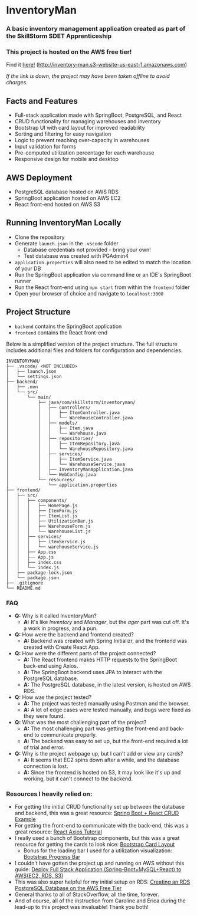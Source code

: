 # InventoryMan

### A basic inventory management application created as part of the SkillStorm SDET Apprenticeship

### This project is hosted on the AWS free tier! 
Find it [here!](http://inventory-man.s3-website-us-east-1.amazonaws.com) (http://inventory-man.s3-website-us-east-1.amazonaws.com)

*If the link is down, the project may have been taken offline to avoid charges.*

## Facts and Features
 - Full-stack application made with SpringBoot, PostgreSQL, and React
 - CRUD functionality for managing warehouses and inventory
 - Bootstrap UI with card layout for improved readability
 - Sorting and filtering for easy navigation
 - Logic to prevent reaching over-capacity in warehouses
 - Input validation for forms
 - Pre-computed utilization percentage for each warehouse
 - Responsive design for mobile and desktop

## AWS Deployment
 - PostgreSQL database hosted on AWS RDS
 - SpringBoot application hosted on AWS EC2
 - React front-end hosted on AWS S3

## Running InventoryMan Locally
 - Clone the repository
 - Generate `launch.json` in the `.vscode` folder
   - Database credentials not provided - bring your own!
   - Test database was created with PGAdmin4
 - `application.properties` will also need to be edited to match the location of your DB
 - Run the SpringBoot application via command line or an IDE's SpringBoot runner
 - Run the React front-end using `npm start` from within the `frontend` folder
 - Open your browser of choice and navigate to `localhost:3000`

## Project Structure
 - `backend` contains the SpringBoot application
 - `frontend` contains the React front-end

Below is a simplified version of the project structure. The full structure includes additional files and folders for configuration and dependencies.
```
INVENTORYMAN/
├── .vscode/ <NOT INCLUDED>
│   ├── launch.json
│   └── settings.json
├── backend/
│   ├── .mvn
│   └── src/
│       └── main/
│           ├── java/com/skillstorm/inventoryman/
│           │   ├── controllers/
│           │   │   ├── ItemController.java
│           │   │   └── WarehouseController.java
│           │   ├── models/
│           │   │   ├── Item.java
│           │   │   └── Warehouse.java
│           │   ├── repositories/
│           │   │   ├── ItemRepository.java
│           │   │   └── WarehouseRepository.java
│           │   ├── services/
│           │   │   ├── ItemService.java
│           │   │   └── WarehouseService.java
│           │   ├── InventoryManApplication.java
│           │   └── WebConfig.java
│           └── resources/
│               └── application.properties
├── frontend/
│   ├── src/
│   │   ├── components/
│   │   │   ├── HomePage.js
│   │   │   ├── ItemForm.js
│   │   │   ├── ItemList.js
│   │   │   ├── UtilizationBar.js
│   │   │   ├── WarehouseForm.js
│   │   │   └── WarehouseList.js
│   │   ├── services/
│   │   │   ├── itemService.js
│   │   │   └── warehouseService.js
│   │   ├── App.css
│   │   ├── App.js
│   │   ├── index.css
│   │   └── index.js
│   ├── package-lock.json
│   └── package.json
├── .gitignore
└── README.md
```

### FAQ
 - **Q:** Why is it called InventoryMan?
   - **A:** It's like *Inventory* and *Manager*, but the *ager* part was cut off. It's a work in progress, and a pun.
 - **Q:** How were the backend and frontend created?
   - **A:** Backend was created with Spring Initializr, and the frontend was created with Create React App.
 - **Q:** How were the different parts of the project connected?
   - **A:** The React frontend makes HTTP requests to the SpringBoot back-end using Axios.
   - **A:** The SpringBoot backend uses JPA to interact with the PostgreSQL database.
   - **A:** The PostgreSQL database, in the latest version, is hosted on AWS RDS.
 - **Q:** How was the project tested?
   - **A:** The project was tested manually using Postman and the browser.
   - **A:** A lot of edge cases were tested manually, and bugs were fixed as they were found.
 - **Q:** What was the most challenging part of the project?
   - **A:** The most challenging part was getting the front-end and back-end to communicate properly.
   - **A:** The backend was easy to set up, but the front-end required a lot of trial and error.
 - **Q:** Why is the project webpage up, but I can't add or view any cards?
   - **A:** It seems that EC2 spins down after a while, and the database connection is lost.
   - **A:** Since the frontend is hosted on S3, it may look like it's up and working, but it can't connect to the backend.

### Resources I heavily relied on:
 - For getting the initial CRUD functionality set up between the database and backend, this was a great resource: [Spring Boot + React CRUD Example](https://www.bezkoder.com/spring-boot-react-postgresql/)
 - For getting the front-end to communicate with the back-end, this was a great resource: [React Axios Tutorial](https://www.bezkoder.com/react-axios/)
 - I really used a bunch of Bootstrap components, but this was a great resource for getting the cards to look nice: [Bootstrap Card Layout](https://getbootstrap.com/docs/4.0/components/card/) 
   - Bonus for the loading bar I used for a utilization visualization: [Bootstrap Progress Bar](https://getbootstrap.com/docs/4.0/components/progress/)
 - I couldn't have gotten the project up and running on AWS without this guide: [Deploy Full Stack Application (Spring-Boot+MySQL+React) to AWS(EC2, RDS, S3)](https://www.youtube.com/watch?v=YC7NBNICGeY)
 - This was also super helpful for my initial setup on RDS: [Creating an RDS PostgreSQL Database on the AWS Free Tier](https://www.youtube.com/watch?v=I_fTQTsz2nQ)
 - General thanks to all of StackOverflow, all the time, forever.
 - And of course, all of the instruction from Caroline and Erica during the lead-up to this project was invaluable! Thank you both!
